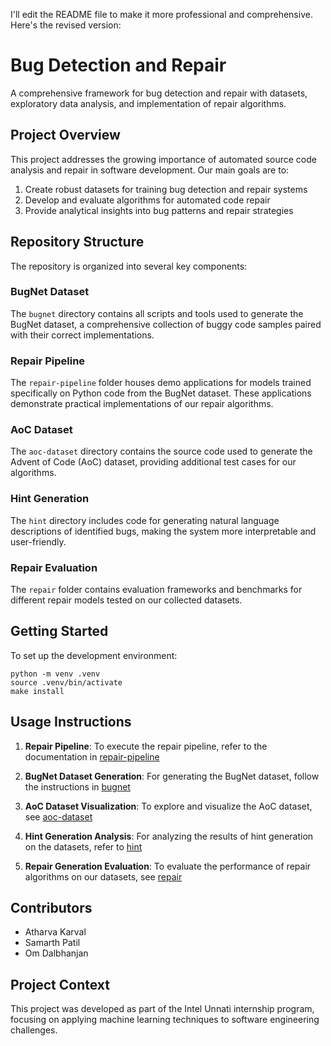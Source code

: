 I'll edit the README file to make it more professional and comprehensive. Here's the revised version:

# Bug Detection and Repair

A comprehensive framework for bug detection and repair with datasets, exploratory data analysis, and implementation of repair algorithms.

## Project Overview

This project addresses the growing importance of automated source code analysis and repair in software development. Our main goals are to:

1. Create robust datasets for training bug detection and repair systems
2. Develop and evaluate algorithms for automated code repair
3. Provide analytical insights into bug patterns and repair strategies

## Repository Structure

The repository is organized into several key components:

### BugNet Dataset

The `bugnet` directory contains all scripts and tools used to generate the BugNet dataset, a comprehensive collection of buggy code samples paired with their correct implementations.

### Repair Pipeline

The `repair-pipeline` folder houses demo applications for models trained specifically on Python code from the BugNet dataset. These applications demonstrate practical implementations of our repair algorithms.

### AoC Dataset

The `aoc-dataset` directory contains the source code used to generate the Advent of Code (AoC) dataset, providing additional test cases for our algorithms.

### Hint Generation

The `hint` directory includes code for generating natural language descriptions of identified bugs, making the system more interpretable and user-friendly.

### Repair Evaluation

The `repair` folder contains evaluation frameworks and benchmarks for different repair models tested on our collected datasets.

## Getting Started

To set up the development environment:

```console
python -m venv .venv
source .venv/bin/activate
make install
```

## Usage Instructions

1. **Repair Pipeline**: To execute the repair pipeline, refer to the documentation in [repair-pipeline](./repair-pipeline/)

2. **BugNet Dataset Generation**: For generating the BugNet dataset, follow the instructions in [bugnet](./bugnet/)

3. **AoC Dataset Visualization**: To explore and visualize the AoC dataset, see [aoc-dataset](./aoc-dataset/)

4. **Hint Generation Analysis**: For analyzing the results of hint generation on the datasets, refer to [hint](./hint/)

5. **Repair Generation Evaluation**: To evaluate the performance of repair algorithms on our datasets, see [repair](./repair/)

## Contributors

- Atharva Karval
- Samarth Patil
- Om Dalbhanjan

## Project Context

This project was developed as part of the Intel Unnati internship program, focusing on applying machine learning techniques to software engineering challenges.